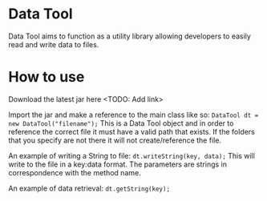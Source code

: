# Data Tool

Data Tool aims to function as a utility library allowing developers to easily read and write data to files.


# How to use

Download the latest jar here <TODO: Add link>

Import the jar and make a reference to the main class like so:
`DataTool dt = new DataTool("filename");`
This is a Data Tool object and in order to reference the correct file it must have a valid path that exists. If the folders that you specify are not there it will not create/reference the file.

An example of writing a String to file:
`dt.writeString(key, data);`
This will write to the file in a key:data format. The parameters are strings in correspondence with the method name.

An example of data retrieval:
`dt.getString(key);`
